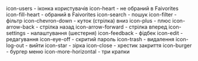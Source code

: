 icon-users - іконка користувачів
icon-heart - не обраний в Faivorites
icon-fill-heart - обраний в Faivorites
icon-search - пошук
icon-filter - фільтр
icon-chevron-down  - куток (стрілка) вниз
icon-plus - плюс
icon-arrow-back - стрілка назад
icon-arrow-forward - стрілка вперед
icon-settings - налаштування (шестерня)
icon-feedback - фідбек
icon-edit - редагування
icon-eye-off - скритий пароль
icon-trash - видалення
icon-log-out - вийти
icon-star - зірка
icon-close - хрестик закриття
icon-burger - бургер меню
icon-more-horizontal - три крапки
